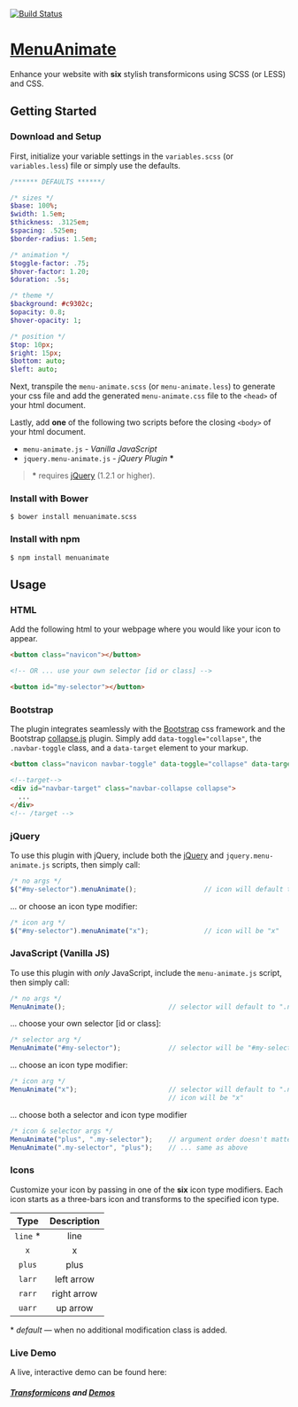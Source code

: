 [![Build Status](https://travis-ci.org/clarketm/MenuAnimate.svg?branch=master)](https://travis-ci.org/clarketm/MenuAnimate)
# [MenuAnimate](https://www.travismclarke.com/querytag/#transformicons)
Enhance your website with **six** stylish transformicons using SCSS (or LESS) and CSS.

## Getting Started

### Download and Setup
First, initialize your variable settings in the `variables.scss` (or `variables.less`) file or simply use the defaults.

```sass
/****** DEFAULTS ******/

/* sizes */
$base: 100%;
$width: 1.5em;
$thickness: .3125em;
$spacing: .525em;
$border-radius: 1.5em;

/* animation */
$toggle-factor: .75;
$hover-factor: 1.20;
$duration: .5s;

/* theme */
$background: #c9302c;
$opacity: 0.8;
$hover-opacity: 1;

/* position */
$top: 10px;
$right: 15px;
$bottom: auto;
$left: auto;
```

Next, transpile the `menu-animate.scss` (or `menu-animate.less`) to generate your css file and add the generated `menu-animate.css` file to the `<head>` of your html document.

Lastly, add **one** of the following two scripts before the closing `<body>` of your html document.
* `menu-animate.js` - *Vanilla JavaScript* 
* `jquery.menu-animate.js` - *jQuery Plugin* __\*__

> __\*__ requires [jQuery](https://jquery.com/) (1.2.1 or higher).

### Install with Bower
```shell
$ bower install menuanimate.scss
```

### Install with npm
```shell
$ npm install menuanimate
```

## Usage

### HTML
Add the following html to your webpage where you would like your icon to appear.

```html
<button class="navicon"></button>

<!-- OR ... use your own selector [id or class] -->

<button id="my-selector"></button>

```

### Bootstrap
The plugin integrates seamlessly with the [Bootstrap](http://getbootstrap.com/) css framework and the Bootstrap [collapse.js](http://getbootstrap.com/javascript/#collapse) plugin. 
Simply add `data-toggle="collapse"`, the `.navbar-toggle` class, and a `data-target` element to your markup.

```html
<button class="navicon navbar-toggle" data-toggle="collapse" data-target="#navbar-target"></button>

<!--target-->
<div id="navbar-target" class="navbar-collapse collapse">
  ...
</div>
<!-- /target -->
```

### jQuery
To use this plugin with jQuery, include both the [jQuery](https://jquery.com/) and `jquery.menu-animate.js` scripts, then simply call:

```js
/* no args */
$("#my-selector").menuAnimate();                 // icon will default to "line"
```

... or choose an icon type modifier:
```js
/* icon arg */
$("#my-selector").menuAnimate("x");              // icon will be "x"
```

### JavaScript (Vanilla JS)

To use this plugin with *only* JavaScript, include the `menu-animate.js` script, then simply call:
```js
/* no args */
MenuAnimate();                          // selector will default to ".navicon"
```

... choose your own selector [id or class]:
```js
/* selector arg */
MenuAnimate("#my-selector");            // selector will be "#my-selector"
```

... choose an icon type modifier:
```js
/* icon arg */
MenuAnimate("x");                       // selector will default to ".navicon"
                                        // icon will be "x"
```

... choose both a selector and icon type modifier
```js                                               
/* icon & selector args */
MenuAnimate("plus", ".my-selector");    // argument order doesn't matter
MenuAnimate(".my-selector", "plus");    // ... same as above
```

### Icons

Customize your icon by passing in one of the **six** icon type modifiers. Each icon starts as a three-bars icon and transforms to the specified icon type. 

|   Type   | Description |
| :------: |   :------:  |
| `line` * |    line     |
|   `x`    |      x      |
| `plus`   |     plus    |
| `larr`   | left arrow  |
| `rarr`   | right arrow |
| `uarr`   |   up arrow  |

*&nbsp;_default_ &mdash; when no additional modification class is added.

### Live Demo 
A live, interactive demo can be found here:
##### [Transformicons](https://www.travismclarke.com/querytag/#transformicons) and [Demos](https://www.travismclarke.com/menuanimate/)


